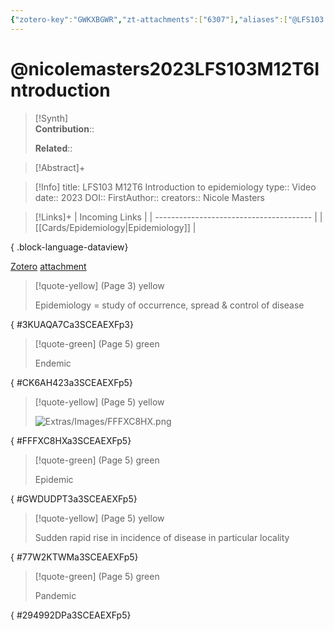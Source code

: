 ```yaml
---
{"zotero-key":"GWKXBGWR","zt-attachments":["6307"],"aliases":["@LFS103 M12T6 Introduction to epidemiology"],"keywords":null,"FirstAuthor":"[[ Nicole Masters]]","tags":["source/video","Uni/LFS103"],"dg-publish":true,"permalink":"/sources/nicolemasters2023-lfs-103-m12-t6-introduction/","dgPassFrontmatter":true}
---
```


# @nicolemasters2023LFS103M12T6Introduction

>[!Synth]  
>**Contribution**::  
>  
>**Related**:: 
>  

> [!Abstract]+
> 

> [!Info]
> title: LFS103 M12T6 Introduction to epidemiology
> type:: Video 
> date:: 2023
> DOI:: 
> FirstAuthor:: 
> creators:: Nicole Masters

> [!Links]+
>  | Incoming Links                          |
> | --------------------------------------- |
> | [[Cards/Epidemiology\|Epidemiology]] |
> 
{ .block-language-dataview}


[Zotero](zotero://select/library/items/GWKXBGWR) [attachment](<file:///Users/nathanmaxwell/Zotero/storage/3SCEAEXF/LFS103%20M12T6%20Introduction%20to%20epidemiology.pdf>)

> [!quote-yellow] (Page 3) yellow
> 
> Epidemiology = study of occurrence, spread & control of disease
>
{ #3KUAQA7Ca3SCEAEXFp3}


> [!quote-green] (Page 5) green
> 
> Endemic
>
{ #CK6AH423a3SCEAEXFp5}


> [!quote-yellow] (Page 5) yellow
> 
> ![Extras/Images/FFFXC8HX.png](/img/user/Extras/Images/FFFXC8HX.png)
>
{ #FFFXC8HXa3SCEAEXFp5}


> [!quote-green] (Page 5) green
> 
> Epidemic
>
{ #GWDUDPT3a3SCEAEXFp5}


> [!quote-yellow] (Page 5) yellow
> 
> Sudden rapid rise in incidence of disease in particular locality
>
{ #77W2KTWMa3SCEAEXFp5}


> [!quote-green] (Page 5) green
> 
> Pandemic
>
{ #294992DPa3SCEAEXFp5}

